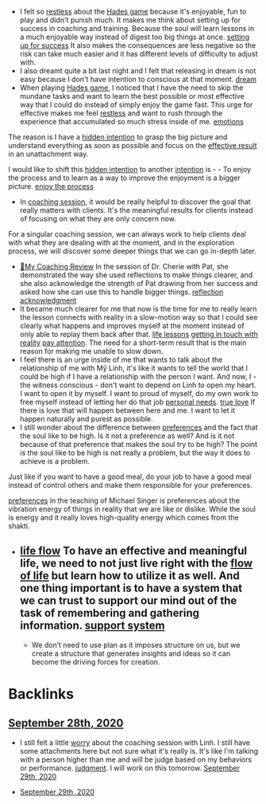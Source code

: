 - I felt so [restless](<restless.md>) about the [Hades game](<Hades game.md>) because it's enjoyable, fun to play and didn't punish much. It makes me think about setting up for success in coaching and training. Because the soul will learn lessons in a much enjoyable way instead of digest too big things at once. [setting up for success](<setting up for success.md>) It also makes the consequences are less negative so the risk can take much easier and it has different levels of difficulty to adjust with. 
- I also dreamt quite a bit last night and I felt that releasing in dream is not easy because I don't have intention to conscious at that moment. [dream](<dream.md>)
- When playing [Hades game](<Hades game.md>), I noticed that I have the need to skip the mundane tasks and want to learn the best possible or most effective way that I could do instead of simply enjoy the game fast. This urge for effective makes me feel [restless](<restless.md>) and want to rush through the experience that accumulated so much stress inside of me. [emotions](<emotions.md>)

The reason is I have a [hidden intention](<hidden intention.md>) to grasp the big picture and understand everything as soon as possible and focus on the [effective result](<effective result.md>) in an unattachment way.

I would like to shift this [hidden intention](<hidden intention.md>) to another [intention](<intention.md>) is 
    - 
    - To enjoy the process and to learn as a way to improve the enjoyment is a bigger picture. [enjoy the process](<enjoy the process.md>)
- In [coaching session](<coaching session.md>), it would be really helpful to discover the goal that really matters with clients. It's the meaningful results for clients instead of focusing on what they are only concern now.

For a singular coaching session, we can always work to help clients deal with what they are dealing with at the moment, and in the exploration process, we will discover some deeper things that we can go in-depth later.
- [📝My Coaching Review](<📝My Coaching Review.md>) In the session of Dr. Cherie with Pat, she demonstrated the way she used reflections to make things clearer, and she also acknowledge the strength of Pat drawing from her success and asked how she can use this to handle bigger things. [reflection](<reflection.md>) [acknowledgment](<acknowledgment.md>) 
- It became much clearer for me that now is the time for me to really learn the lesson connects with reality in a slow-motion way so that I could see clearly what happens and improves myself at the moment instead of only able to replay them back after that. [life lessons](<life lessons.md>) [getting in touch with reality](<getting in touch with reality.md>) [pay attention](<pay attention.md>). The need for a short-term result that is the main reason for making me unable to slow down. 
- I feel there is an urge inside of me that wants to talk about the relationship of me with Mỹ Linh, it's like it wants to tell the world that I could be high if I have a relationship with the person I want. And now, I - the witness conscious - don't want to depend on Linh to open my heart. I want to open it by myself. I want to proud of myself, do my own work to free myself instead of letting her do that job [personal needs](<personal needs.md>). [true love](<true love.md>) If there is love that will happen between here and me. I want to let it happen naturally and purest as possible. 
- I still wonder about the difference between [preferences](<preferences.md>) and the fact that the soul like to be high. Is it not a preference as well? And is it not because of that preference that makes the soul try to be high? The point is the soul like to be high is not really a problem, but the way it does to achieve is a problem.

Just like if you want to have a good meal, do your job to have a good meal instead of control others and make them responsible for your preferences. 

[preferences](<preferences.md>) in the teaching of Michael Singer is preferences about the vibration energy of things in reality that we are like or dislike. While the soul is energy and it really loves high-quality energy which comes from the shakti. 
- [life flow](<life flow.md>) To have an effective and meaningful life, we need to not just live right with the [flow of life](<flow of life.md>) but learn how to utilize it as well. And one thing important is to have a system that we can trust to support our mind out of the task of remembering and gathering information. [support system](<support system.md>)
    - 
    - We don’t need to use plan as it imposes structure on us, but we create a structure that generates insights and ideas so it can become the driving forces for creation.

# Backlinks
## [September 28th, 2020](<September 28th, 2020.md>)
- I still felt a little [worry](<worry.md>) about the coaching session with Linh. I still have some attachments here but not sure what it's really is. It's like I'm talking with a person higher than me and will be judge based on my behaviors or performance. [judgment](<judgment.md>). I will work on this tomorrow. [September 29th, 2020](<September 29th, 2020.md>)

- [September 29th, 2020](<September 29th, 2020.md>)

